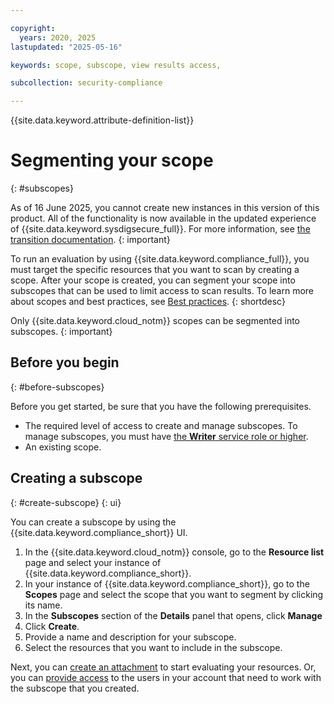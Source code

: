 ```yaml
---

copyright:
  years: 2020, 2025
lastupdated: "2025-05-16"

keywords: scope, subscope, view results access, 

subcollection: security-compliance

---
```


{{site.data.keyword.attribute-definition-list}}


# Segmenting your scope
{: #subscopes}


As of 16 June 2025, you cannot create new instances in this version of this product. All of the functionality is now available in the updated experience of {{site.data.keyword.sysdigsecure_full}}. For more information, see [the transition documentation](/docs/security-compliance?topic=security-compliance-scc-transition). 
{: important}


To run an evaluation by using {{site.data.keyword.compliance_full}}, you must target the specific resources that you want to scan by creating a scope. After your scope is created, you can segment your scope into subscopes that can be used to limit access to scan results. To learn more about scopes and best practices, see [Best practices](/docs/security-compliance?topic=security-compliance-best-practices).
{: shortdesc}

Only {{site.data.keyword.cloud_notm}} scopes can be segmented into subscopes.
{: important}

## Before you begin
{: #before-subscopes}

Before you get started, be sure that you have the following prerequisites.

* The required level of access to create and manage subscopes. To manage subscopes, you must have [the **Writer** service role or higher](/docs/security-compliance?topic=security-compliance-access-management).
* An existing scope.


## Creating a subscope
{: #create-subscope}
{: ui}

You can create a subscope by using the {{site.data.keyword.compliance_short}} UI.

1. In the {{site.data.keyword.cloud_notm}} console, go to the **Resource list** page and select your instance of {{site.data.keyword.compliance_short}}.
2. In your instance of {{site.data.keyword.compliance_short}}, go to the **Scopes** page and select the scope that you want to segment by clicking its name.
3. In the **Subscopes** section of the **Details** panel that opens, click **Manage**
4. Click **Create**.
5. Provide a name and description for your subscope.
6. Select the resources that you want to include in the subscope.


Next, you can [create an attachment](/docs/security-compliance?topic=security-compliance-attachments) to start evaluating your resources. Or, you can [provide access](/docs/security-compliance?topic=security-compliance-access-management) to the users in your account that need to work with the subscope that you created.

